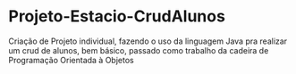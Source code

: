 # Projeto-Estacio-CrudAlunos
Criação de Projeto individual, fazendo o uso da linguagem Java pra realizar um crud de alunos, bem básico, passado como trabalho da cadeira de Programação Orientada à Objetos
